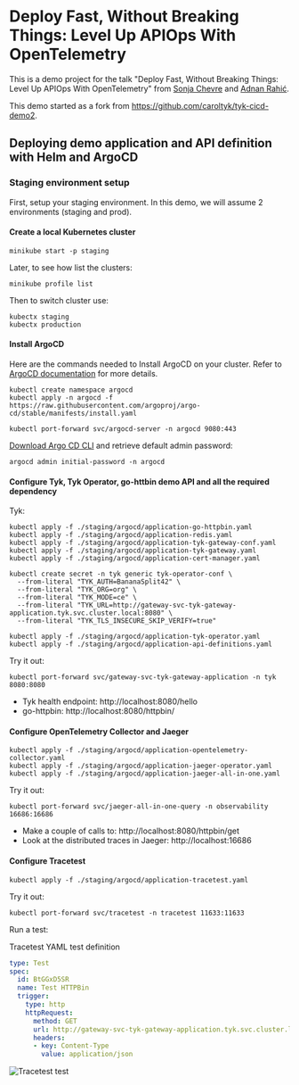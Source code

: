 # Deploy Fast, Without Breaking Things: Level Up APIOps With OpenTelemetry

This is a demo project for the talk "Deploy Fast, Without Breaking Things: Level Up APIOps With OpenTelemetry" from [Sonja Chevre](https://www.linkedin.com/in/sonjachevre/) and [Adnan Rahić](https://www.linkedin.com/in/adnanrahic/).


This demo started as a fork from https://github.com/caroltyk/tyk-cicd-demo2.


## Deploying demo application and API definition with Helm and ArgoCD

### Staging environment setup

First, setup your staging environment. In this demo, we will assume 2 environments (staging and prod).

#### Create a local Kubernetes cluster

```
minikube start -p staging
```

Later, to see how list the clusters:
```
minikube profile list
```

Then to switch cluster use:
```
kubectx staging
kubectx production
```

#### Install ArgoCD

Here are the commands needed to Install ArgoCD on your cluster. Refer to [ArgoCD documentation](https://argo-cd.readthedocs.io/en/stable/getting_started/) for more details. 

```
kubectl create namespace argocd
kubectl apply -n argocd -f https://raw.githubusercontent.com/argoproj/argo-cd/stable/manifests/install.yaml
```

```
kubectl port-forward svc/argocd-server -n argocd 9080:443
```

[Download Argo CD CLI](https://argo-cd.readthedocs.io/en/stable/getting_started/#2-download-argo-cd-cli) and retrieve default admin password:

```
argocd admin initial-password -n argocd
```


#### Configure Tyk, Tyk Operator, go-httbin demo API and all the required dependency

Tyk:

```
kubectl apply -f ./staging/argocd/application-go-httpbin.yaml
kubectl apply -f ./staging/argocd/application-redis.yaml
kubectl apply -f ./staging/argocd/application-tyk-gateway-conf.yaml
kubectl apply -f ./staging/argocd/application-tyk-gateway.yaml
kubectl apply -f ./staging/argocd/application-cert-manager.yaml
```

```
kubectl create secret -n tyk generic tyk-operator-conf \
  --from-literal "TYK_AUTH=BananaSplit42" \
  --from-literal "TYK_ORG=org" \
  --from-literal "TYK_MODE=ce" \
  --from-literal "TYK_URL=http://gateway-svc-tyk-gateway-application.tyk.svc.cluster.local:8080" \
  --from-literal "TYK_TLS_INSECURE_SKIP_VERIFY=true"
```

```
kubectl apply -f ./staging/argocd/application-tyk-operator.yaml
kubectl apply -f ./staging/argocd/application-api-definitions.yaml
```

Try it out:

```
kubectl port-forward svc/gateway-svc-tyk-gateway-application -n tyk 8080:8080
```

* Tyk health endpoint: http://localhost:8080/hello
* go-httpbin: http://localhost:8080/httpbin/

#### Configure OpenTelemetry Collector and Jaeger


```
kubectl apply -f ./staging/argocd/application-opentelemetry-collector.yaml
kubectl apply -f ./staging/argocd/application-jaeger-operator.yaml
kubectl apply -f ./staging/argocd/application-jaeger-all-in-one.yaml
```

Try it out:

```
kubectl port-forward svc/jaeger-all-in-one-query -n observability 16686:16686
```

* Make a couple of calls to: http://localhost:8080/httpbin/get
* Look at the distributed traces in Jaeger: http://localhost:16686


#### Configure Tracetest

```
kubectl apply -f ./staging/argocd/application-tracetest.yaml
```

Try it out:

```
kubectl port-forward svc/tracetest -n tracetest 11633:11633
```

Run a test:

Tracetest YAML test definition

```yaml
type: Test
spec:
  id: BtGGxD5SR
  name: Test HTTPBin
  trigger:
    type: http
    httpRequest:
      method: GET
      url: http://gateway-svc-tyk-gateway-application.tyk.svc.cluster.local:8080/httpbin/get
      headers:
      - key: Content-Type
        value: application/json
```

![Tracetest test](https://res.cloudinary.com/djwdcmwdz/image/upload/v1705323131/Conferences/fosdem2024/localhost_11633_test_btVZdD5IR_run_3_trace_kvtzuq.png)
